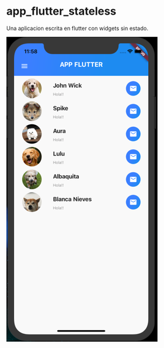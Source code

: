 # app_flutter_stateless

Una aplicacion escrita en flutter con widgets sin estado.


![Screenshot](screenshot.png)








